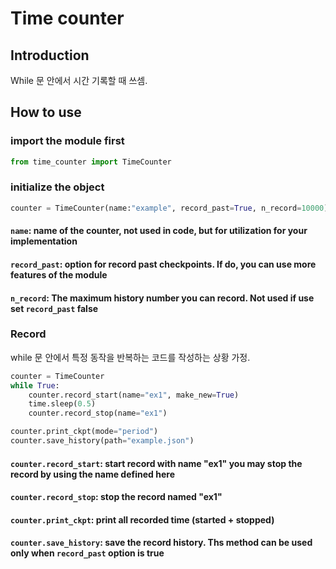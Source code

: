# Time counter

## Introduction
While 문 안에서 시간 기록할 때 쓰셈. 

## How to use

### import the module first
``` python
from time_counter import TimeCounter
```

### initialize the object 
``` python
counter = TimeCounter(name:"example", record_past=True, n_record=10000)
```
#### `name`: name of the counter, not used in code, but for utilization for your implementation
#### `record_past`: option for record past checkpoints. If do, you can use more features of the module
#### `n_record`: The maximum history number you can record. Not used if use set `record_past` false

### Record
while 문 안에서 특정 동작을 반복하는 코드를 작성하는 상황 가정. 

```python
counter = TimeCounter
while True:
    counter.record_start(name="ex1", make_new=True)
    time.sleep(0.5)
    counter.record_stop(name="ex1")

counter.print_ckpt(mode="period")
counter.save_history(path="example.json")
```
#### `counter.record_start`: start record with name "ex1" you may stop the record by using the name defined here
#### `counter.record_stop`: stop the record named "ex1"
#### `counter.print_ckpt`: print all recorded time (started + stopped)
#### `counter.save_history`: save the record history. Ths method can be used only when `record_past` option is true